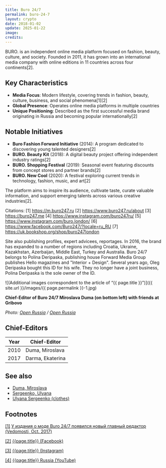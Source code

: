```yaml
---
title: Buro 24/7
permalink: buro-24-7
layout: crypto
date: 2018-01-02
update: 2025-01-22
image:
credits:
---
```


BURO. is an independent online media platform focused on fashion, beauty, culture, and society. Founded in 2011, it has grown into an international media company with online editions in 11 countries across four continents[2].

## Key Characteristics
- **Media Focus**: Modern lifestyle, covering trends in fashion, beauty, culture, business, and social phenomena[1][2]
- **Global Presence**: Operates online media platforms in multiple countries
- **Unique Positioning**: Described as the first successful media brand originating in Russia and becoming popular internationally[2]

## Notable Initiatives
- **Buro Fashion Forward Initiative** (2014): A program dedicated to discovering young talented designers[2]
- **BURO. Beauty Kit** (2018): A digital beauty project offering independent industry ratings[2]
- **BURO. Shopping Festival** (2019): Seasonal event featuring discounts from concept stores and partner brands[2]
- **BURO. New Cool** (2020): A festival exploring current trends in technology, fashion, music, and art[2]

The platform aims to inspire its audience, cultivate taste, curate valuable information, and support emerging talents across various creative industries[2].

Citations:
[1] https://m.buro247.ru
[2] https://www.buro247.ru/about
[3] https://buro247.me
[4] https://www.instagram.com/buro247ru/
[5] https://www.instagram.com/buro.london/
[6] https://www.facebook.com/Buro247/?locale=ru_RU
[7] https://uk.bookshop.org/shop/buro247london

Site also publishing profiles, expert advicees, reportages. In 2016, the brand has expanded to a number of regions including Croatia, Ukraine, Kazakhstan, Azerbaijan, Middle East, Turkey and Australia. Buro 24/7 belongs to Polina Deripaska, publishing house Forward Media Group publishes Hello magazines and "Interior + Design". Several years ago, Oleg Deripaska bought this ID for his wife. They no longer have a joint business, Polina Deripaska is the sole owner of the ID.

![(Additional images correspondent to the article of “{{ page.title }}”)]({{ site.url }}/images/{{ page.permalink }}-1.jpg)

**Chief-Editor of Buro 24/7 Miroslava Duma (on bottom left) with friends at Gribovo**

*Photo: [Open Russia](open-russia) / [Open Russia](open-russia)*

## Chief-Editors

|Year|Chief-Editor|
|----|---|
|2010|Duma, Miroslava|
|2017|Darma, Ekaterina|

## See also

+ [Duma, Miroslava](duma-miroslava)
+ [Sergeenko, Ulyana](sergeenko-ulyana)
+ [Ulyana Sergeenko (clothes)](ulyana-sergeenko-clothes)

## Footnotes

[[1]](#a1) <span id="f1"></span> [У издания о моде Buro 24/7 появился новый главный редактор (Vedomosti, Oct. 2017)](https://www.vedomosti.ru/technology/news/2017/10/30/739822-buro-247)

[[2]](#a2) <span id="f2"></span> [{{page.title}} (Facebook)](https://www.facebook.com/Buro247/)

[[3]](#a3) <span id="f3"></span> [{{page.title}} (Instagram)](https://www.instagram.com/buro247ru/?hl=ru)

[[4]](#a4) <span id="f4"></span> [{{page.title}} Russia (YouTube)](https://www.youtube.com/channel/UCE0w0Nyu7XjBSoF9o1LBDLA/about)
